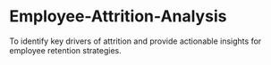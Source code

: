 # Employee-Attrition-Analysis
To identify key drivers of attrition and provide actionable insights for employee retention strategies.
